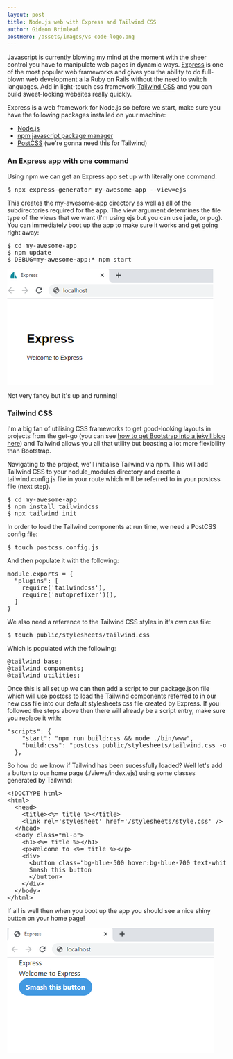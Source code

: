 ```yaml
---
layout: post
title: Node.js web with Express and Tailwind CSS  
author: Gideon Brimleaf
postHero: /assets/images/vs-code-logo.png
---
```


Javascript is currently blowing my mind at the moment with the sheer control you
have to manipulate web pages in dynamic ways. [Express](https://expressjs.com/) 
is one of the most popular web frameworks and gives you the ability to do full-blown 
web development a la Ruby on Rails without the need to switch languages. Add in 
light-touch css framework [Tailwind CSS](https://tailwindcss.com/) and you can 
build sweet-looking websites really quickly. 

Express is a web framework for Node.js so before we start, make sure you have the
following packages installed on your machine:

* [Node.js](https://nodejs.org/en/)
* [npm javascript package manager](https://docs.npmjs.com/about-npm/)
* [PostCSS](https://postcss.org/) (we're gonna need this for Tailwind)


### An Express app with one command

Using npm we can get an Express app set up with literally one command:

<pre class="p-2 bg-primary text-light">
$ npx express-generator my-awesome-app --view=ejs
</pre>

This creates the my-awesome-app directory as well as all of the subdirectories
required for the app. The view argument determines the file type of the views
that we want (I'm using ejs but you can use jade, or pug). You can immediately
boot up the app to make sure it works and get going right away:

<pre class="p-2 bg-primary text-light">
$ cd my-awesome-app
$ npm update
$ DEBUG=my-awesome-app:* npm start
</pre>

<pre class="shadowy">
<img src="/assets/images/express-boot.png" class="img-fluid" alt="express home page">
</pre>

Not very fancy but it's up and running!

### Tailwind CSS

I'm a big fan of utilising CSS frameworks to get good-looking layouts in projects
from the get-go (you can see 
[how to get Bootstrap into a jekyll blog here](https://gideonbrimleaf.github.io/2019/10/02/getting-bootstrap-4-into-your-jekyll-4project.html))
and Tailwind allows you all that utility but boasting a lot more flexibility than
Bootstrap.  

Navigating to the project, we'll initialise Tailwind via npm.  This will add 
Tailwind CSS to your nodule_modules directory and create a tailwind.config.js file 
in your route which will be referred to in your postcss file (next step). 

<pre class="p-2 bg-primary text-light">
$ cd my-awesome-app
$ npm install tailwindcss
$ npx tailwind init
</pre>

In order to load the Tailwind components at run time, we need a PostCSS config
file:

<pre class="p-2 bg-primary text-light">
$ touch postcss.config.js
</pre>

And then populate it with the following:

<pre class="p-2 bg-primary text-light">
module.exports = {
  "plugins": [
    require('tailwindcss'),
    require('autoprefixer')(),
  ]
}
</pre>

We also need a reference to the Tailwind CSS styles in it's own css file:

<pre class="p-2 bg-primary text-light">
$ touch public/stylesheets/tailwind.css
</pre>

Which is populated with the following:

<pre class="p-2 bg-primary text-light">
@tailwind base;
@tailwind components;
@tailwind utilities;
</pre>

Once this is all set up we can then add a script to our package.json file
which will use postcss to load the Tailwind components referred to in our new
css file into our default stylesheets css file created by Express.  If you followed
the steps above then there will already be a script entry, make sure you replace 
it with:

<pre class="p-2 bg-primary text-light">
"scripts": {
    "start": "npm run build:css && node ./bin/www",
    "build:css": "postcss public/stylesheets/tailwind.css -o public/stylesheets/style.css"
  },
</pre>

So how do we know if Tailwind has been sucessfully loaded?  Well let's add a button
to our home page (./views/index.ejs) using some classes generated by Tailwind:

<pre class="p-2 bg-primary text-light">
&lt;!DOCTYPE html&gt;
&lt;html&gt;
  &lt;head&gt;
    &lt;title&gt;<%= title %>&lt;/title&gt;
    &lt;link rel='stylesheet' href='/stylesheets/style.css' /&gt;
  &lt;/head&gt;
  &lt;body class=&quot;ml-8&quot;&gt;
    &lt;h1&gt;<%= title %>&lt;/h1&gt;
    &lt;p&gt;Welcome to <%= title %>&lt;/p&gt;
    &lt;div&gt;
      &lt;button class=&quot;bg-blue-500 hover:bg-blue-700 text-white font-bold py-2 px-4 rounded-full&quot;&gt;
      Smash this button
      &lt;/button&gt;
    &lt;/div&gt;
  &lt;/body&gt;
&lt;/html&gt;
</pre>


If all is well then when you boot up the app you should see a nice shiny button
on your home page!

<pre class="shadowy">
<img src="/assets/images/express-tailwind-start.png" class="img-fluid" alt="express home page">
</pre>